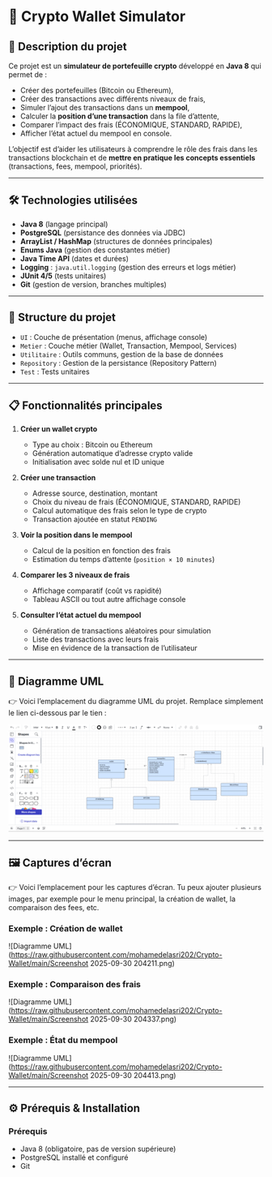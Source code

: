# 🚀 Crypto Wallet Simulator

## 📌 Description du projet
Ce projet est un **simulateur de portefeuille crypto** développé en **Java 8** qui permet de :
- Créer des portefeuilles (Bitcoin ou Ethereum),
- Créer des transactions avec différents niveaux de frais,
- Simuler l’ajout des transactions dans un **mempool**,
- Calculer la **position d’une transaction** dans la file d’attente,
- Comparer l’impact des frais (ÉCONOMIQUE, STANDARD, RAPIDE),
- Afficher l’état actuel du mempool en console.

L’objectif est d’aider les utilisateurs à comprendre le rôle des frais dans les transactions blockchain et de **mettre en pratique les concepts essentiels** (transactions, fees, mempool, priorités).

---

## 🛠️ Technologies utilisées
- **Java 8** (langage principal)
- **PostgreSQL** (persistance des données via JDBC)
- **ArrayList / HashMap** (structures de données principales)
- **Enums Java** (gestion des constantes métier)
- **Java Time API** (dates et durées)
- **Logging** : `java.util.logging` (gestion des erreurs et logs métier)
- **JUnit 4/5** (tests unitaires)
- **Git** (gestion de version, branches multiples)

---

## 📂 Structure du projet
- `UI` : Couche de présentation (menus, affichage console)
- `Metier` : Couche métier (Wallet, Transaction, Mempool, Services)
- `Utilitaire` : Outils communs, gestion de la base de données
- `Repository` : Gestion de la persistance (Repository Pattern)
- `Test` : Tests unitaires

---

## 📋 Fonctionnalités principales
1. **Créer un wallet crypto**
   - Type au choix : Bitcoin ou Ethereum
   - Génération automatique d’adresse crypto valide
   - Initialisation avec solde nul et ID unique

2. **Créer une transaction**
   - Adresse source, destination, montant
   - Choix du niveau de frais (ÉCONOMIQUE, STANDARD, RAPIDE)
   - Calcul automatique des frais selon le type de crypto
   - Transaction ajoutée en statut `PENDING`

3. **Voir la position dans le mempool**
   - Calcul de la position en fonction des frais
   - Estimation du temps d’attente (`position × 10 minutes`)

4. **Comparer les 3 niveaux de frais**
   - Affichage comparatif (coût vs rapidité)
   - Tableau ASCII ou tout autre affichage console

5. **Consulter l’état actuel du mempool**
   - Génération de transactions aléatoires pour simulation
   - Liste des transactions avec leurs frais
   - Mise en évidence de la transaction de l’utilisateur

---

## 📐 Diagramme UML
👉 Voici l’emplacement du diagramme UML du projet. Remplace simplement le lien ci-dessous par le tien :

![Diagramme UML](https://raw.githubusercontent.com/mohamedelasri202/Crypto-Wallet/main/Screenshot%202025-09-30%20204638.png)



---

## 🖼️ Captures d’écran
👉 Voici l’emplacement pour les captures d’écran. Tu peux ajouter plusieurs images, par exemple pour le menu principal, la création de wallet, la comparaison des fees, etc.


### Exemple : Création de wallet
![Diagramme UML](https://raw.githubusercontent.com/mohamedelasri202/Crypto-Wallet/main/Screenshot 2025-09-30 204211.png)

### Exemple : Comparaison des frais
![Diagramme UML](https://raw.githubusercontent.com/mohamedelasri202/Crypto-Wallet/main/Screenshot 2025-09-30 204337.png)

### Exemple : État du mempool
![Diagramme UML](https://raw.githubusercontent.com/mohamedelasri202/Crypto-Wallet/main/Screenshot 2025-09-30 204413.png)

---

## ⚙️ Prérequis & Installation
### Prérequis
- Java 8 (obligatoire, pas de version supérieure)
- PostgreSQL installé et configuré
- Git






